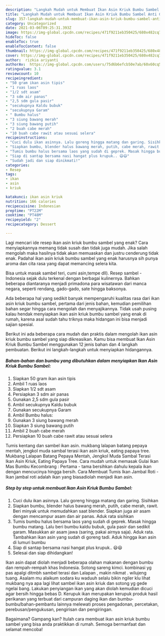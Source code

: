 ```yaml
---
description: "Langkah Mudah untuk Membuat Ikan Asin Kriuk Bumbu Sambel Anti Gagal"
title: "Langkah Mudah untuk Membuat Ikan Asin Kriuk Bumbu Sambel Anti Gagal"
slug: 357-langkah-mudah-untuk-membuat-ikan-asin-kriuk-bumbu-sambel-anti-gagal
category: Uncategorized
date: 2021-03-06T09:25:31.393Z
image: https://img-global.cpcdn.com/recipes/471f9211eb350425/680x482cq70/ikan-asin-kriuk-bumbu-sambel-foto-resep-utama.jpg
hideToc: false
enableToc: true
enableTocContent: false
thumbnail: https://img-global.cpcdn.com/recipes/471f9211eb350425/680x482cq70/ikan-asin-kriuk-bumbu-sambel-foto-resep-utama.jpg
cover: https://img-global.cpcdn.com/recipes/471f9211eb350425/680x482cq70/ikan-asin-kriuk-bumbu-sambel-foto-resep-utama.jpg
author:  rizkia ariyanti
authorAv:  https://img-global.cpcdn.com/users/75d6b6efcb50e7ab/60x60cq50/avatar.jpg
ratingvalue: 3.1
reviewcount: 10
recipeingredient:
- "50 gram ikan asin tipis"
- "1 ruas laos"
- "1/2 sdt asam"
- "3 sdm air panas"
- "2,5 sdm gula pasir"
- "secukupnya Kaldu bubuk"
- "secukupnya Garam"
- " Bumbu halus"
- "3 siung bawang merah"
- "3 siung bawang putih"
- "2 buah cabe merah"
- "10 buah cabe rawit atau sesuai selera"
recipeinstructions:
- "Cuci dulu ikan asinnya. Lalu goreng hingga matang dan garing. Sisihkan"
- "Siapkan bumbu, blender halus bawang merah, putih, cabe merah, rawit. Beri minyak untuk memudahkan saat blender. Siapkan juga air asam dengan mencampur asam dan air panas. Aduk rata sisihkan"
- "Tumis bumbu halus bersama laos yang sudah di geprek. Masak hingga bumbu matang. Lalu beri bumbu kaldu bubuk, gula pasir dan sedikit garam. Masukkan air asam jawa (saring, pakai airnya saja). Aduk rata. Tambahkan ikan asin yang sudah di goreng tadi. Aduk hingga ikan asin di lumuri bumbu"
- "Siap di santap bersama nasi hangat plus krupuk.. 😃😃"
- "Sudah jadi dan siap dinikmati!"
categories:
- Resep
tags:
- ikan
- asin
- kriuk

katakunci: ikan asin kriuk 
nutrition: 166 calories
recipecuisine: Indonesian
preptime: "PT22M"
cooktime: "PT48M"
recipeyield: "2"
recipecategory: Dessert

---
```



Lagi mencari ide resep ikan asin kriuk bumbu sambel yang enak? Cara menyiapkannya memang tidak susah dan tidak juga mudah. Jika salah mengolah maka hasilnya tidak akan memuaskan dan justru cenderung tidak enak. Padahal ikan asin kriuk bumbu sambel yang enak harusnya sih punya aroma dan cita rasa yang dapat memancing selera kita.


Bisa untuk masak sambel teri, cumi asin,tempe dll). Resep sambel - Indonesia sejak dulu terkenal dengan berbagai kulinernya. Bahkan beberapa diantaranya menjadi primadona para wisatawan dari manca negara, seperti rendang, gado-gado, sate hingga baksonya.

Ada beberapa hal yang sedikit banyak mempengaruhi kualitas rasa dari ikan asin kriuk bumbu sambel, pertama dari jenis bahan, kemudian pemilihan bahan segar hingga cara mengolah dan menyajikannya. Tidak usah pusing kalau hendak menyiapkan ikan asin kriuk bumbu sambel yang enak di rumah, karena asal sudah tahu triknya maka hidangan ini bisa menjadi sajian spesial.


Berikut ini ada beberapa cara mudah dan praktis dalam mengolah ikan asin kriuk bumbu sambel yang siap dikreasikan. Kamu bisa membuat Ikan Asin Kriuk Bumbu Sambel menggunakan 12 jenis bahan dan 4 langkah pembuatan. Berikut ini langkah-langkah untuk menyiapkan hidangannya.

<!--inarticleads1-->

##### Bahan-bahan dan bumbu yang dibutuhkan dalam menyiapkan Ikan Asin Kriuk Bumbu Sambel:

1. Siapkan 50 gram ikan asin tipis
1. Ambil 1 ruas laos
1. Siapkan 1/2 sdt asam
1. Persiapkan 3 sdm air panas
1. Gunakan 2,5 sdm gula pasir
1. Ambil secukupnya Kaldu bubuk
1. Gunakan secukupnya Garam
1. Ambil  Bumbu halus:
1. Gunakan 3 siung bawang merah
1. Siapkan 3 siung bawang putih
1. Ambil 2 buah cabe merah
1. Persiapkan 10 buah cabe rawit atau sesuai selera


Tumis kentang dan sambel ikan asin. mukbang lalapan batang pepaya mentah, jengkol muda sambal terasi ikan asin kriuk, eating papaya tree. Mukbang Lalapan Batang Pepaya Mentah, Jengkol Muda Sambal Terasi Ikan Asin Kriuk, Eating Papaya Tree. Cara mudah untuk memasak Gulai Ikan Mas Bumbu Kecombrang : Pertama - tama bersihkan dahulu kepala ikan dengan mencucinya hingga bersih. Cara Membuat Tumis Ikan Jambal Roti - Ikan jambal roti adalah ikan yang biasadiolah menjadi ikan asin. 

<!--inarticleads2-->

##### Step by step untuk membuat Ikan Asin Kriuk Bumbu Sambel:

1. Cuci dulu ikan asinnya. Lalu goreng hingga matang dan garing. Sisihkan
1. Siapkan bumbu, blender halus bawang merah, putih, cabe merah, rawit. Beri minyak untuk memudahkan saat blender. Siapkan juga air asam dengan mencampur asam dan air panas. Aduk rata sisihkan
1. Tumis bumbu halus bersama laos yang sudah di geprek. Masak hingga bumbu matang. Lalu beri bumbu kaldu bubuk, gula pasir dan sedikit garam. Masukkan air asam jawa (saring, pakai airnya saja). Aduk rata. Tambahkan ikan asin yang sudah di goreng tadi. Aduk hingga ikan asin di lumuri bumbu
1. Siap di santap bersama nasi hangat plus krupuk.. 😃😃
1. Selesai dan siap dihidangkan!

Ikan asin dapat diolah menjadi beberapa olahan makanan dengan bumbu dan rempah-rempah khas Indonesia. Sotong sareng kimci. kombinasi yg pas apalgi ditmbh sambel terasi dan Lalapan , makin nikmat . wilujeng tuang. Asalam mu alaikum sodara ku waduuh selalu bikin ngiler klu lihat mukbang nya apa lagi lihat sambel ikan asin kriuk dan sotong yg gede ngelai bang. Lakukan penyiangan ikan yang akan diolah kemudian dicuci agar bersih hingga bebas D. Kerupuk ikan merupakan kerupuk produk hasil perikanan yang terbuat dari campuran daging ikan dan bumbu-bumbu/bahan-pembantu lainnya melewati proses pengadonan, percetakan, perebusan/pengukusan, pengirisan dan pengiringan. 

Bagaimana? Gampang kan? Itulah cara membuat ikan asin kriuk bumbu sambel yang bisa anda praktikkan di rumah. Semoga bermanfaat dan selamat mencoba!

